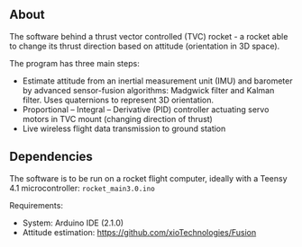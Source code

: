 ## About 
The software behind a thrust vector controlled (TVC) rocket - a rocket able to change its thrust direction based on attitude (orientation in 3D space). 

The program has three main steps: 
* Estimate attitude from an inertial measurement unit (IMU) and barometer by advanced sensor-fusion algorithms: Madgwick filter and Kalman filter. Uses quaternions to represent 3D orientation.
* Proportional – Integral – Derivative (PID) controller actuating servo motors in TVC mount (changing direction of thrust) 
* Live wireless flight data transmission to ground station

## Dependencies
The software is to be run on a rocket flight computer, ideally with a Teensy 4.1 microcontroller: ```rocket_main3.0.ino```

Requirements: 
* System: Arduino IDE (2.1.0)
* Attitude estimation: https://github.com/xioTechnologies/Fusion
